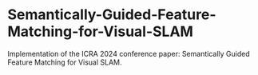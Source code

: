 # Semantically-Guided-Feature-Matching-for-Visual-SLAM
Implementation of the ICRA 2024 conference paper: Semantically Guided Feature Matching for Visual SLAM.

